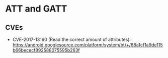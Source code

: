 # ATT and GATT

##

## CVEs
* CVE-2017-13160 (Read the correct amount of attributes): https://android.googlesource.com/platform/system/bt/+/68a1cf1a9de115b66bececf892588075595b263f